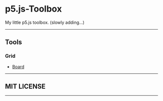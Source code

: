 # p5.js-Toolbox
My little p5.js toolbox. (slowly adding...)

---

## Tools
### Grid
* [Board](https://github.com/ZRNOF/p5.js-Toolbox/tree/main/Grid/Board)

---

## MIT LICENSE

---